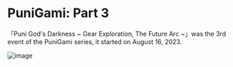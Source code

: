 # PuniGami: Part 3
「Puni God's Darkness ~ Gear Exploration, The Future Arc ~」was the 3rd event of the PuniGami series, it started on August 16, 2023.

![image](https://github.com/user-attachments/assets/d5af5b8f-0cee-42c1-9db6-01e908146568)
